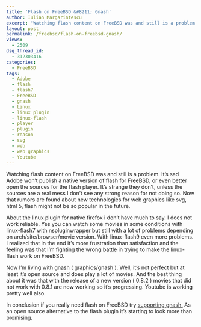```yaml
---
title: 'Flash on FreeBSD &#8211; Gnash'
author: Iulian Margarintescu
excerpt: "Watching flash content on FreeBSD was and still is a problem. It\'s sad Adobe won\'t publish a native version of flash for FreeBSD, or even better open the sources for the flash player. It\'s strange they don\'t, unless the sources are a real mess I don\'t see any strong reason for not doing so. Now that rumors are found about new technologies for web graphics likesvg, html 5, flash might not be so popular in the future."
layout: post
permalink: /freebsd/flash-on-freebsd-gnash/
views:
  - 2509
dsq_thread_id:
  - 312303416
categories:
  - FreeBSD
tags:
  - Adobe
  - flash
  - flash7
  - FreeBSD
  - gnash
  - Linux
  - linux plugin
  - linux-flash
  - player
  - plugin
  - reason
  - svg
  - web
  - web graphics
  - Youtube
---
```

Watching flash content on FreeBSD was and still is a problem. It&#8217;s sad Adobe won&#8217;t publish a native version of flash for FreeBSD, or even better open the sources for the flash player. It&#8217;s strange they don&#8217;t, unless the sources are a real mess I don&#8217;t see any strong reason for not doing so. Now that rumors are found about new technologies for web graphics like svg, html 5, flash might not be so popular in the future.<!--more-->

About the linux plugin for native firefox i don&#8217;t have much to say. I does not work reliable. Yes you can watch some movies in some conditions with linux-flash7 with nspluginwrapper but still with a lot of problems depending on arch/site/browser/movie version. With linux-flash9 even more problems. I realized that in the end it&#8217;s more frustration than satisfaction and the feeling was that I&#8217;m fighting the wrong battle in trying to make the linux-flash work on FreeBSD.

Now I&#8217;m living with [gnash][1] ( graphics/gnash ). Well, it&#8217;s not perfect but at least it&#8217;s open source and does play a lot of movies. And the best thing about it was that with the release of a new version ( 0.8.2 ) movies that did not work with 0.8.1 are now working so it&#8217;s progressing. Youtube is working pretty well also.

In conclusion if you really need flash on FreeBSD try [supporting gnash.][1] As an open source alternative to the flash plugin it&#8217;s starting to look more than promising.

 [1]: http://www.gnu.org/software/gnash/ "Gnash"